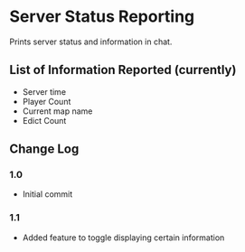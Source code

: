 # Server Status Reporting
Prints server status and information in chat.

## List of Information Reported (currently)
- Server time
- Player Count
- Current map name
- Edict Count

## Change Log
### 1.0
- Initial commit

### 1.1
- Added feature to toggle displaying certain information